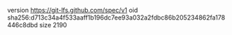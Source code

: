 version https://git-lfs.github.com/spec/v1
oid sha256:d713c34a4f533aaff1b196dc7ee93a032a2fdbc86b205234862fa178446c8dbd
size 2190
